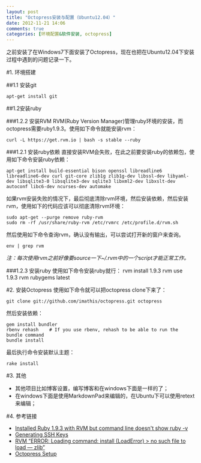 ```yaml
---
layout: post
title: "Octopress安装与配置（Ubuntu12.04）"
date: 2012-11-21 14:06
comments: true
categories: [环境配置&软件安装, octopress]
---
```

之前安装了在Windows7下面安装了Octopress，现在也把在Ubuntu12.04下安装过程中遇到的问题记录一下。
<!--more-->
#1. 环境搭建

##1.1 安装git

    apt-get install git

##1.2安装ruby

###1.2.2 安装RVM
RVM(Ruby Version Manager)管理ruby环境的安装，而octopress需要ruby1.9.3。使用如下命令就能安装rvm：

    curl -L https://get.rvm.io | bash -s stable --ruby

###1.2.1 安装ruby依赖
直接安装RVM会失败，在此之前要安装ruby的依赖包，使用如下命令安装ruby依赖：
    
    apt-get install build-essential bison openssl libreadline6 libreadline6-dev curl git-core zlib1g zlib1g-dev libssl-dev libyaml-dev libsqlite3-0 libsqlite3-dev sqlite3 libxml2-dev libxslt-dev autoconf libc6-dev ncurses-dev automake

如果rvm安装失败的情况下，最后彻底清除rvm环境，然后安装依赖，然后安装rvm，使用如下的代码应该可以彻底清除rvm环境：
    
    sudo apt-get --purge remove ruby-rvm
    sudo rm -rf /usr/share/ruby-rvm /etc/rvmrc /etc/profile.d/rvm.sh

然后使用如下命令查询rvm，确认没有输出，可以尝试打开新的窗户来查询。
 
    env | grep rvm

_注：每次使用rvm之前好像要source一下~/.rvm中的一个script才能正常工作。_

###1.2.3 安装ruby
使用如下命令安装ruby就行：
    rvm install 1.9.3
    rvm use 1.9.3
    rvm rubygems latest

#2. 安装Octopress
使用如下命令就可以把octopress clone下来了：

    git clone git://github.com/imathis/octopress.git octopress

然后安装依赖：

    gem install bundler
    rbenv rehash    # If you use rbenv, rehash to be able to run the bundle command
    bundle install

最后执行命令安装默认主题：

	rake install

#3. 其他
* 其他项目比如博客设置，编写博客和在windows下面是一样的了；
* 在windows下面是使用MarkdownPad来编辑的，在Ubuntu下可以使用retext来编辑；

#4. 参考链接
* [Installed Ruby 1.9.3 with RVM but command line doesn't show ruby -v](http://stackoverflow.com/questions/9056008/installed-ruby-1-9-3-with-rvm-but-command-line-doesnt-show-ruby-v/9056395#9056395)
* [Generating SSH Keys](https://help.github.com/articles/generating-ssh-keys)
* [RVM “ERROR: Loading command: install (LoadError) > no such file to load — zlib”](http://413486774.iteye.com/blog/1166431)
* [Octopress Setup](http://octopress.org/docs/setup/)